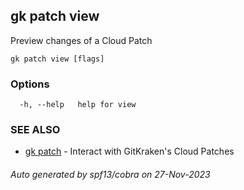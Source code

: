 ## gk patch view

Preview changes of a Cloud Patch

```
gk patch view [flags]
```

### Options

```
  -h, --help   help for view
```

### SEE ALSO

* [gk patch](gk_patch.md)	 - Interact with GitKraken's Cloud Patches

###### Auto generated by spf13/cobra on 27-Nov-2023
